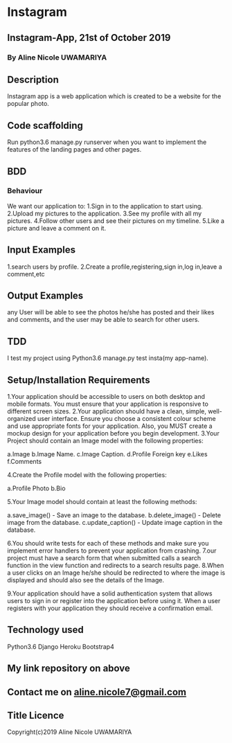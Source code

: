 # Instagram
## Instagram-App, 21st of October 2019
### By Aline Nicole UWAMARIYA
## Description
Instagram app is a web application which is created to be a website for the popular photo.
## Code scaffolding
Run python3.6 manage.py runserver when you want to implement the features of the landing pages and other pages.

## BDD
### Behaviour
We want our application to:
1.Sign in to the application to start using.
2.Upload my pictures to the application.
3.See my profile with all my pictures.
4.Follow other users and see their pictures on my timeline.
5.Like a picture and leave a comment on it.
## Input Examples
1.search users by profile.
2.Create a profile,registering,sign in,log in,leave a comment,etc

## Output Examples
any User will be able to see the photos he/she has posted and their likes and comments, and the user may be able to search for other users.

## TDD
I test my project using Python3.6 manage.py test insta(my app-name).

## Setup/Installation Requirements

1.Your application should be accessible to users on both desktop and mobile formats. You must ensure that your application is responsive to different screen sizes.
2.Your application should have a clean, simple, well-organized user interface. Ensure you choose a consistent colour scheme and use appropriate fonts for your application. Also, you MUST create a mockup design for your application before you begin development.
3.Your Project should contain an Image model with the following properties:

a.Image
b.Image Name.
c.Image Caption.
d.Profile Foreign key
e.Likes
f.Comments

4.Create the Profile model with the following properties:

a.Profile Photo
b.Bio

5.Your Image model should contain at least the following methods:

a.save_image() - Save an image to the database.
b.delete_image() - Delete image from the database.
c.update_caption() - Update image caption in the database.

6.You should write tests for each of these methods and make sure you implement error handlers to prevent your application from crashing.
7.our project must have a search form that when submitted calls a search function in the view function and redirects to a search results page.
8.When a user clicks on an Image he/she should be redirected to where the image is displayed and should also see the details of the Image.

9.Your application should have a solid authentication system that allows users to sign in or register into the application before using it. When a user registers with your application they should receive a confirmation email.

## Technology used
Python3.6
Django
Heroku
Bootstrap4

## My link repository on above

## Contact me on aline.nicole7@gmail.com
## Title Licence
Copyright(c)2019 Aline Nicole UWAMARIYA

